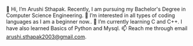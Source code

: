  👋 Hi, I’m Arushi Sthapak. 
       Recently, I am pursuing my Bachelor's Degree in Computer Science Engineering.
👀 I’m interested in all types of coding languages as I am a beginner now.. 
 🌱 I’m currently learning C and C++. I have also learned Basics of Python and Mysql. 
📫 Reach me through email arushi.sthapak2003@gmail.com.

<!---
Arushi-Sthapak/Arushi-Sthapak is a ✨ special ✨ repository because its `README.md` (this file) appears on your GitHub profile.
You can click the Preview link to take a look at your changes.
--->
